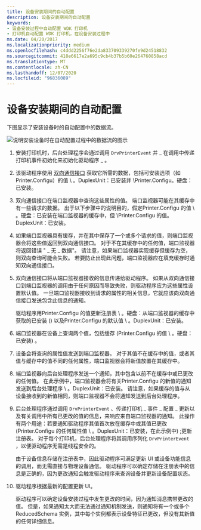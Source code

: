 ```yaml
---
title: 设备安装期间的自动配置
description: 设备安装期间的自动配置
keywords:
- 设备安装过程中自动配置 WDK 打印机
- 打印机自动配置 WDK 打印机，在设备安装过程中
ms.date: 04/20/2017
ms.localizationpriority: medium
ms.openlocfilehash: c4ddd2256f76e2da833709339270fe9d24518832
ms.sourcegitcommit: 418e6617e2a695c9cb4b37b5b60e264760858acd
ms.translationtype: MT
ms.contentlocale: zh-CN
ms.lasthandoff: 12/07/2020
ms.locfileid: "96836089"
---
```

# <a name="autoconfiguration-during-device-installation"></a>设备安装期间的自动配置


下图显示了安装设备时的自动配置中的数据流。

![说明安装设备时在自动配置过程中的数据流的图示](images/autocfginstall.png)

1.  安装打印机时，后台处理程序会通过调用 `DrvPrinterEvent` 并 \_ 在调用中传递打印机事件初始化来初始化驱动程序 \_ 。

2.  该驱动程序使用 [双向通信接口](/windows-hardware/drivers/ddi/_print/index) 获取它所需的数据，包括可安装选项（如Printer.Configu）的值 \\ 。DuplexUnit：已安装并 \\Printer.Configu。硬盘：已安装。

3.  双向通信接口在端口监视器中查询这些属性的值。 端口监视器可能在其缓存中有一些请求的数据。 出于以下步骤中的说明目的，假定Printer.Configu 的值 \\ 。硬盘：已安装在端口监视器的缓存中，但 \\Printer.Configu 的值。DuplexUnit：已安装。

4.  如果端口监视器具有缓存，并在其中保存了一个或多个请求的值，则端口监视器会将这些值返回到双向通信接口。 对于不在其缓存中的任何值，端口监视器将返回错误 " \_ 无 \_ 数据"。 请注意，如果端口监视器实现缓存但缓存为空，则双向查询可能会失败。 若要防止出现此问题，端口监视器应在填充缓存时通知双向通信接口。

5.  双向通信接口将从端口监视器接收的信息传递给驱动程序。 如果从双向通信接口到端口监视器的调用由于任何原因而导致失败，则驱动程序应为这些属性设置默认值。 一旦端口监视器接收到请求的属性的相关信息，它就应该向双向通信接口发送包含此信息的通知。

    驱动程序用Printer.Configu 的值更新注册表 \\ 。硬盘：从端口监视器的缓存中获取的已安装 () 以及Printer.Configu 的默认值 \\ 。DuplexUnit：已安装。

6.  端口监视器在设备上查询两个值，包括缓存 (Printer.Configu 的值 \\ 。硬盘：已安装) 。

7.  设备会将查询的属性值发送到端口监视器。 对于其值不在缓存中的值，或者其值与缓存中的值不同的任何属性，端口监视器会将新值放置在其缓存中。

8.  端口监视器向后台处理程序发送一个通知，其中包含以前不在缓存中或已更改的任何值。 在此示例中，端口监视器会将有关Printer.Configu 的新值的通知发送到后台处理程序 \\ 。DuplexUnit：已安装。 请注意，如果缓存的值与从设备接收到的新值相同，则端口监视器不会将通知发送到后台处理程序。

9.  后台处理程序通过调用 `DrvPrinterEvent` 、传递打印机 \_ 事件 \_ 配置 \_ 更新以及有关调用中所有已更改的值的信息，来响应来自端口监视器的通知。 此操作有两个用途：若要通知驱动程序其值首次放在缓存中或其值已更改 (Printer.Configu 的任何属性值 \\ 。DuplexUnit：已安装，在此示例中) ;更新注册表。 对于每个打印机，后台处理程序将其调用序列化 `DrvPrinterEvent` ，以便驱动程序无需是线程安全的。

    由于设备信息存储在注册表中，因此驱动程序可满足更新 UI 或设备功能信息的调用，而无需直接与物理设备通信。 驱动程序可以确定存储在注册表中的信息是正确的，因为更改通知会触发驱动程序来查询设备并更新设备配置状态。

10. 驱动程序根据最新的配置更新 UI。

    驱动程序可以确定设备安装过程中发生更改的时间，因为通知消息携带更改的值。 但是，如果通知太大而无法通过通知机制发送，则通知将有一个或多个 ReducedSchema 实例，其中每个实例都表示设备特征已更改，但没有其新值的任何详细信息。

 

